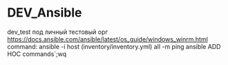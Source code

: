 # DEV_Ansible
dev_test под  личный  тестовый орг
https://docs.ansible.com/ansible/latest/os_guide/windows_winrm.html
command:
ansible -i host (inventory/inventory.yml)  all -m  ping
ansible ADD HOC commands`;wq
